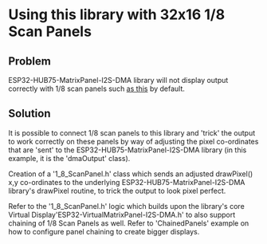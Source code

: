 # Using this library with 32x16 1/8 Scan Panels

## Problem
ESP32-HUB75-MatrixPanel-I2S-DMA library will not display output correctly with 1/8 scan panels such [as this](https://github.com/mrfaptastic/ESP32-HUB75-MatrixPanel-I2S-DMA/issues/154) by default.

## Solution
It is possible to connect 1/8 scan panels to this library and 'trick' the output to work correctly on these panels by way of adjusting the pixel co-ordinates that are 'sent' to the ESP32-HUB75-MatrixPanel-I2S-DMA library (in this example, it is the 'dmaOutput' class).

Creation of a '1_8_ScanPanel.h' class which sends an adjusted drawPixel() x,y co-ordinates to the underlying ESP32-HUB75-MatrixPanel-I2S-DMA library's drawPixel routine, to trick the output to look pixel perfect. 

Refer to the '1_8_ScanPanel.h' logic which builds upon the library's core Virtual Display'ESP32-VirtualMatrixPanel-I2S-DMA.h' to also support chaining of 1/8 Scan Panels as well. Refer to 'ChainedPanels' example on how to configure panel chaining to create bigger displays.


